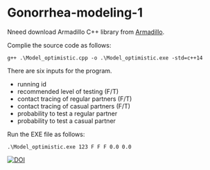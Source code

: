 # Gonorrhea-modeling-1
Nneed download Armadillo C++ library from [Armadillo](http://arma.sourceforge.net/download.html).

 
Complie the source code as follows:

```
g++ .\Model_optimistic.cpp -o .\Model_optimistic.exe -std=c++14
```

There are six inputs for the program.
* running id
* recommended level of testing (F/T)
* contact tracing of regular partners (F/T)
* contact tracing of casual partners (F/T)
* probability to test a regular partner
* probability to test a casual partner


Run the EXE file as follows:
```
.\Model_optimistic.exe 123 F F F 0.0 0.0
```
[![DOI](https://zenodo.org/badge/DOI/10.5281/zenodo.5002980.svg)](https://doi.org/10.5281/zenodo.5002980)

